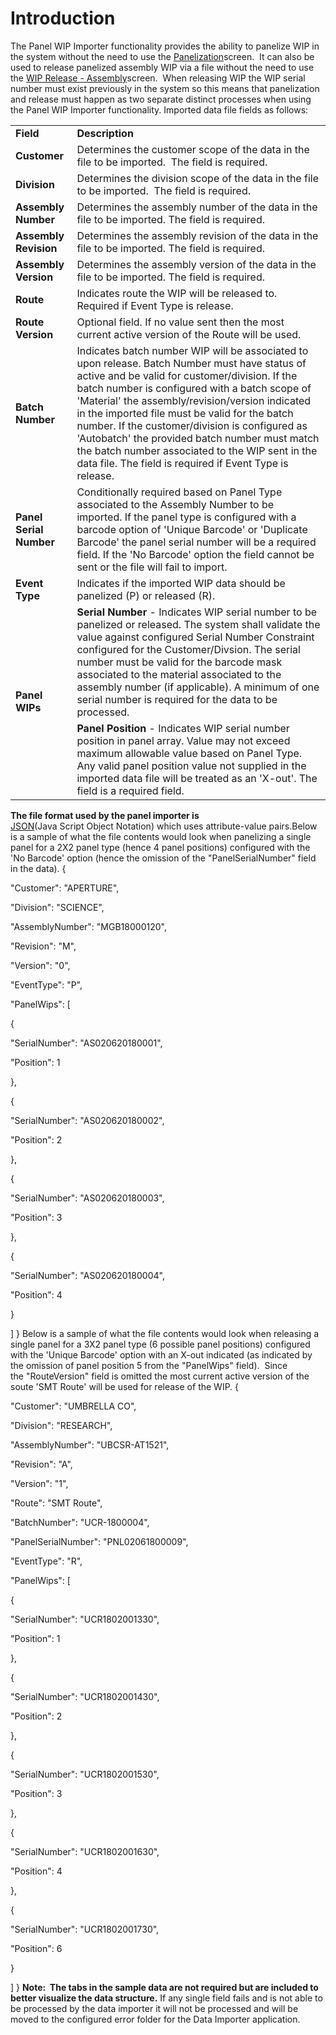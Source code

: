 # Introduction

The Panel WIP Importer functionality provides the ability to panelize WIP in the system without the need to use the 
[Panelization](/iFactory-JGP-MES/iFactory-JGP-MES-Home/iFactory-JGP-MS/CONTENT/General-Production/Panelization.md)screen.  It can also be used to release panelized assembly WIP via a file without the need to use the 
[WIP Release - Assembly](/iFactory-JGP-MES/iFactory-JGP-MES-Home/iFactory-JGP-MS/CONTENT/General-Production/WIP-Release-%2D-Assembly.md)screen.  When releasing WIP the WIP serial number must exist previously in the system so this means that panelization and release must happen as two separate distinct processes when using the Panel WIP Importer functionality.
Imported data file fields as follows:
<table class="confluenceTable"><colgroup><col /> <col /> </colgroup><tbody><tr><td class="highlight confluenceTd"><strong>Field</strong></td><td class="highlight confluenceTd"><strong>Description</strong></td></tr><tr><td class="confluenceTd"><strong>Customer</strong></td><td class="confluenceTd">Determines the customer scope of the data in the file to be imported.  The field is required.</td></tr><tr><td class="confluenceTd"><strong>Division</strong></td><td class="confluenceTd">Determines the division scope of the data in the file to be imported.  The field is required.</td></tr><tr><td class="confluenceTd"><strong>Assembly Number</strong></td><td class="confluenceTd">Determines the assembly number of the data in the file to be imported. The field is required.</td></tr><tr><td class="confluenceTd"><strong>Assembly Revision</strong></td><td class="confluenceTd">Determines the assembly revision of the data in the file to be imported. The field is required.</td></tr><tr><td class="confluenceTd"><strong>Assembly Version</strong></td><td class="confluenceTd">Determines the assembly version of the data in the file to be imported. The field is required.</td></tr><tr><td class="confluenceTd"><strong>Route</strong></td><td class="confluenceTd">Indicates route the WIP will be released to. Required if Event Type is release.</td></tr><tr><td class="confluenceTd"><strong>Route Version</strong></td><td class="confluenceTd">Optional field. If no value sent then the most current active version of the Route will be used.</td></tr><tr><td class="confluenceTd"><strong>Batch Number</strong></td><td class="confluenceTd">Indicates batch number WIP will be associated to upon release. Batch Number must have status of active and be valid for customer/division. If the batch number is configured with a batch scope of 'Material' the assembly/revision/version indicated in the imported file must be valid for the batch number. If the customer/division is configured as 'Autobatch' the provided batch number must match the batch number associated to the WIP sent in the data file. The field is required if Event Type is release.</td></tr><tr><td class="confluenceTd"><strong>Panel Serial Number</strong></td><td class="confluenceTd">Conditionally required based on Panel Type associated to the Assembly Number to be imported. If the panel type is configured with a barcode option of 'Unique Barcode' or 'Duplicate Barcode' the panel serial number will be a required field. If the 'No Barcode' option the field cannot be sent or the file will fail to import.</td></tr><tr><td class="confluenceTd"><strong>Event Type</strong></td><td class="confluenceTd">Indicates if the imported WIP data should be panelized (P) or released (R).</td></tr><tr><td rowspan="2" class="confluenceTd"><strong>Panel WIPs</strong></td><td class="confluenceTd"><strong>Serial Number</strong> - Indicates WIP serial number to be panelized or released. The system shall validate the value against configured Serial Number Constraint configured for the Customer/Divsion. The serial number must be valid for the barcode mask associated to the material associated to the assembly number (if applicable). A minimum of one serial number is required for the data to be processed.</td></tr><tr><td class="confluenceTd"><strong>Panel Position</strong> - Indicates WIP serial number position in panel array. Value may not exceed maximum allowable value based on Panel Type. Any valid panel position value not supplied in the imported data file will be treated as an 'X-out'. The field is a required field.</td></tr></tbody></table>

**The file format used by the panel importer is**  
[JSON](iFactory-JGP-MES/iFactory-JGP-MES-Home/iFactory-JGP-MS/CONTENT/Data-Importer/Panel-WIP-Importer.md)(Java Script Object Notation) which uses attribute-value pairs.Below is a sample of what the file contents would look when panelizing a single panel for a 2X2 panel type (hence 4 panel positions) configured with the 'No Barcode' option (hence the omission of the "PanelSerialNumber" field in the data).
{

"Customer": "APERTURE",



"Division": "SCIENCE",


"AssemblyNumber": "MGB18000120",


"Revision": "M",


"Version": "0",


"EventType": "P",


"PanelWips": [



{




"SerialNumber": "AS020620180001",




"Position": 1



},



{




"SerialNumber": "AS020620180002",




"Position": 2



},



{




"SerialNumber": "AS020620180003",




"Position": 3



},



{




"SerialNumber": "AS020620180004",




"Position": 4



}


]
}
Below is a sample of what the file contents would look when releasing a single panel for a 3X2 panel type (6 possible panel positions) configured with the 'Unique Barcode' option with an X-out indicated (as indicated by the omission of panel position 5 from the "PanelWips" field).  Since the "RouteVersion" field is omitted the most current active version of the soute 'SMT Route' will be used for release of the WIP.
{

"Customer": "UMBRELLA CO",



"Division": "RESEARCH",


"AssemblyNumber": "UBCSR-AT1521",


"Revision": "A",


"Version": "1",


"Route": "SMT Route",


"BatchNumber": "UCR-1800004",


"PanelSerialNumber": "PNL02061800009",


"EventType": "R",


"PanelWips": [



{




"SerialNumber": "UCR1802001330",




"Position": 1



},



{




"SerialNumber": "UCR1802001430",




"Position": 2



},



{




"SerialNumber": "UCR1802001530",




"Position": 3



},



{




"SerialNumber": "UCR1802001630",




"Position": 4



},



{




"SerialNumber": "UCR1802001730",




"Position": 6



}


]
}
**Note:  The tabs in the sample data are not required but are included to better visualize the data structure.** 
If any single field fails and is not able to be processed by the data importer it will not be processed and will be moved to the configured error folder for the Data Importer application.

